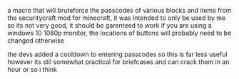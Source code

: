 a macro that will bruteforce the passcodes of various blocks and items from the securitycraft mod for minecraft, it was intended to only be used by me so its not very good, it should be garenteed to work if you are using a windows 10 1080p monitor, the locations of buttons will probably need to be changed otherwise

the devs added a cooldown to entering passcodes so this is far less useful however its stil somewhat practical for briefcases and can crack them in an hour or so i think
